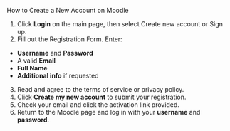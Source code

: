 How to Create a New Account on Moodle

1. Click **Login** on the main page, then select Create new account or Sign up.
2. Fill out the Registration Form. Enter:
- **Username** and **Password**
- A valid **Email**
- **Full Name**
- **Additional info** if requested
3. Read and agree to the terms of service or privacy policy.
4. Click **Create my new account** to submit your registration.
5. Check your email and click the activation link provided.
6. Return to the Moodle page and log in with your **username** and **password**.
